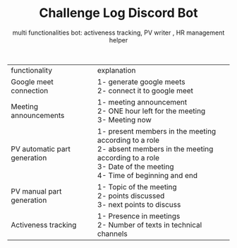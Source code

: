 <h1 align="center"> Challenge Log Discord Bot </h1>



 <p align='center'> multi functionalities bot: activeness tracking, PV writer , HR management helper </p><br>
 
<table width='100%' align='center'>
  <tr>
    <td>functionality</td>
    <td colspan='10'>explanation</td>
  </tr>
  
  
   <tr>
    <td>Google meet connection</td>
    <td colspan='10'> 1- generate google meets <br>  2- connect it to google meet</td>
  </tr>
  
  
   <tr>
    <td>Meeting announcements</td>
    <td colspan='10'> 1- meeting announcement <br>  2- ONE hour left for the meeting <br>  3- Meeting now </td>
  </tr>
  
  
   <tr>
    <td>PV automatic part generation</td>
    <td colspan='10'> 1- present members in the meeting according to a role<br>  2- absent members in the meeting according to a role<br>
     3- Date of the meeting <br> 4- Time of beginning and end</td>
  </tr>
  
  
   <tr>
    <td>PV manual part generation</td>
    <td colspan='10'> 1- Topic of the meeting <br>  2- points discussed <br> 3- next points to discuss </td>
  </tr>
  
  
   <tr>
    <td>  Activeness tracking</td>
    <td colspan='10'> 1- Presence in meetings <br> 2- Number of texts in technical channels</td>
  </tr>
  
</table>
    
 <br><br>
